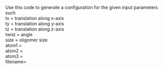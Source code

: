 Use this code to generate a configuration for the given input parameters such <br />
tx = translation along x-axis <br />
ty = translation along y-axis <br />
tz = translation along z-axis <br />
twist = angle <br />
size = oligomer size  <br />
atom1 = <br />
atom2 = <br />
atom3 = <br />
filename= <br />

